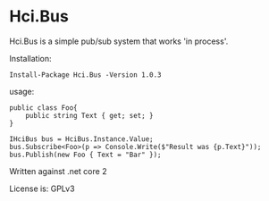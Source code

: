 # Hci.Bus

Hci.Bus is a simple pub/sub system that works 'in process'.

Installation:
```
Install-Package Hci.Bus -Version 1.0.3
```

usage:
```
public class Foo{
    public string Text { get; set; }
}

IHciBus bus = HciBus.Instance.Value;
bus.Subscribe<Foo>(p => Console.Write($"Result was {p.Text}"));
bus.Publish(new Foo { Text = "Bar" });
```

Written against .net core 2

License is: GPLv3